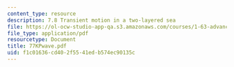 ```yaml
---
content_type: resource
description: 7.8 Transient motion in a two-layered sea
file: https://ol-ocw-studio-app-qa.s3.amazonaws.com/courses/1-63-advanced-fluid-dynamics-of-the-environment-fall-2002/f1c01636cd402f5541edb574ec90135c_77KPwave.pdf
file_type: application/pdf
resourcetype: Document
title: 77KPwave.pdf
uid: f1c01636-cd40-2f55-41ed-b574ec90135c
---
```

